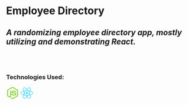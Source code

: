 # Employee Directory

## <i>A randomizing employee directory app, mostly utilizing and demonstrating React.</i>

<br>
<br>

### Technologies Used:

<img src="https://raw.githubusercontent.com/izumin5210/emojipack-for-devicon/master/png/nodejs.png" width=35px>
<img src="https://raw.githubusercontent.com/izumin5210/emojipack-for-devicon/master/png/react.png" width=35px>
